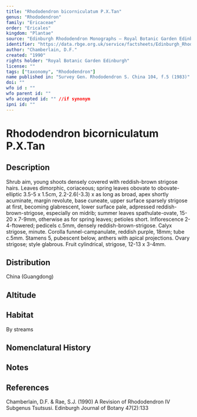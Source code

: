 ```yaml
---
title: "Rhododendron bicorniculatum P.X.Tan"
genus: "Rhododendron"
family: "Ericaceae"
order: "Ericales"
kingdom: "Plantae"
source: "Edinburgh Rhododendron Monographs – Royal Botanic Garden Edinburgh"
identifier: "https://data.rbge.org.uk/service/factsheets/Edinburgh_Rhododendron_Monographs.xhtml"
author: "Chamberlain, D.F."
created: "1990"
rights holder: "Royal Botanic Garden Edinburgh"
license: ""
tags: ["taxonomy", "Rhododendron"]
name published in: "Survey Gen. Rhododendron S. China 104, f.5 (1983)"
doi: ""
wfo id : ""
wfo parent id: ""
wfo accepted id: "" //if synonym                      
ipni id: ""
---
```


                       

# Rhododendron bicorniculatum P.X.Tan

## Description
Shrub aim, young shoots densely covered with reddish-brown strigose hairs. Leaves dimorphic, coriaceous; spring leaves obovate to obovate-elliptic 3.5-5 x 1.5cm, 2.2-2.6(-3.3) x as long as broad, apex shortly acuminate, margin revolute, base cuneate, upper surface sparsely strigose at first, becoming glabrescent, lower surface pale, adpressed reddish-brown-strigose, especially on midrib; summer leaves spathulate-ovate, 15-20 x 7-9mm, otherwise as for spring leaves; petioles short. Inflorescence 2-4-ftowered; pedicels c.5mm, densely reddish-brown-strigose. Calyx strigose, minute. Corolla funnel-campanulate, reddish purple, 18mm; tube c.5mm. Stamens 5, pubescent below, anthers with apical projections. Ovary strigose; style glabrous. Fruit cylindrical, strigose, 12-13 x 3-4mm.

## Distribution
China (Guangdong)

## Altitude


## Habitat
By streams

## Nomenclatural History

                       
## Notes


## References

Chamberlain, D.F. & Rae, S.J. (1990) A Revision of Rhododendron IV Subgenus Tsutsusi. Edinburgh Journal of Botany 47(2):133
